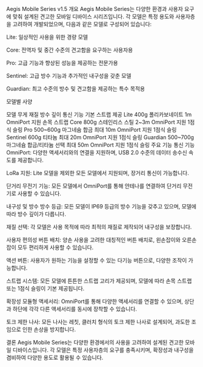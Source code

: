Aegis Mobile Series v1.5
개요
Aegis Mobile Series는 다양한 환경과 사용자 요구에 맞춰 설계된 견고한 모바일 디바이스 시리즈입니다. 각 모델은 특정 용도와 사용자층을 고려하여 개발되었으며, 다음과 같은 모델로 구성되어 있습니다:​

Lite: 일상적인 사용을 위한 경량 모델

Core: 전역자 및 중간 수준의 견고함을 요구하는 사용자용

Pro: 고급 기능과 향상된 성능을 제공하는 전문가용

Sentinel: 고급 방수 기능과 추가적인 내구성을 갖춘 모델

Guardian: 최고 수준의 방수 및 견고함을 제공하는 특수 목적용​

모델별 사양

모델	무게	재질	방수 깊이	통신 기능	기본 스트랩 제공
Lite	400g	폴리카보네이트	1m	OmniPort 지원	손목 스트랩
Core	800g	스테인리스 스틸	2~3m	OmniPort 지원	1점식 슬링
Pro	500~600g	마그네슘 합금	최대 10m	OmniPort 지원	1점식 슬링
Sentinel	600g	티타늄	최대 20m	OmniPort 지원	1점식 슬링
Guardian	500~700g	마그네슘 합금/티타늄 선택	최대 50m	OmniPort 지원	1점식 슬링
주요 기능
통신 기능
OmniPort: 다양한 액세서리와의 연결을 지원하며, USB 2.0 수준의 데이터 송수신 속도를 제공합니다.

LoRa 지원: Lite 모델을 제외한 모든 모델에서 지원되며, 장거리 통신이 가능합니다.

단거리 무전기 기능: 모든 모델에서 OmniPort를 통해 안테나를 연결하여 단거리 무전기로 사용할 수 있습니다.​

내구성 및 방수
방수 등급: 모든 모델이 IP69 등급의 방수 기능을 갖추고 있으며, 모델에 따라 방수 깊이가 다릅니다.

재질 선택: 각 모델은 사용 목적에 따라 최적의 재질로 제작되어 내구성을 보장합니다.​

사용자 편의성
버튼 배치: 양손 사용을 고려한 대칭적인 버튼 배치로, 왼손잡이와 오른손잡이 모두 편리하게 사용할 수 있습니다.

액션 버튼: 사용자가 원하는 기능을 설정할 수 있는 다기능 버튼으로, 다양한 조작이 가능합니다.

스트랩 시스템: 모든 모델에 튼튼한 스트랩 고리가 제공되며, 모델에 따라 손목 스트랩 또는 1점식 슬링이 기본 제공됩니다.​

확장성
모듈형 액세서리: OmniPort를 통해 다양한 액세서리를 연결할 수 있으며, 상단과 하단에 각각 다른 액세서리를 동시에 장착할 수 있습니다.

토크 제한 나사: 모든 나사는 레칫, 클러치 형식의 토크 제한 나사로 설계되어, 과도한 조임으로 인한 손상을 방지합니다.​

결론
Aegis Mobile Series는 다양한 환경에서의 사용을 고려하여 설계된 견고한 모바일 디바이스입니다. 각 모델은 특정 사용자층의 요구를 충족시키며, 확장성과 내구성을 겸비하여 다양한 용도로 활용될 수 있습니다.
